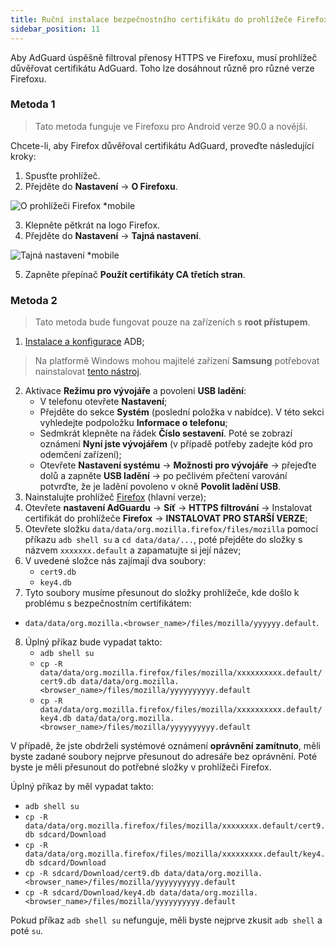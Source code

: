 ```yaml
---
title: Ruční instalace bezpečnostního certifikátu do prohlížeče Firefox
sidebar_position: 11
---
```


Aby AdGuard úspěšně filtroval přenosy HTTPS ve Firefoxu, musí prohlížeč důvěřovat certifikátu AdGuard. Toho lze dosáhnout různě pro různé verze Firefoxu.

### Metoda 1

> Tato metoda funguje ve Firefoxu pro Android verze 90.0 a novější.

Chcete-li, aby Firefox důvěřoval certifikátu AdGuard, proveďte následující kroky:

1. Spusťte prohlížeč.
2. Přejděte do **Nastavení** → **O Firefoxu**.

![O prohlížeči Firefox *mobile](https://cdn.adtidy.org/content/kb/ad_blocker/android/solving_problems/firefox-certificates/ff_nightly_about_en.jpeg)

3. Klepněte pětkrát na logo Firefox.
4. Přejděte do **Nastavení** → **Tajná nastavení**.

![Tajná nastavení *mobile](https://cdn.adtidy.org/content/kb/ad_blocker/android/solving_problems/firefox-certificates/ff_nightly_secret.jpeg)

5. Zapněte přepínač **Použít certifikáty CA třetích stran**.

### Metoda 2

> Tato metoda bude fungovat pouze na zařízeních s **root přístupem**.

1. [Instalace a konfigurace](https://www.xda-developers.com/install-adb-windows-macos-linux/) ADB;
> Na platformě Windows mohou majitelé zařízení **Samsung** potřebovat nainstalovat [tento nástroj](https://developer.samsung.com/mobile/android-usb-driver.html).
2. Aktivace **Režimu pro vývojáře** a povolení **USB ladění**:
    - V telefonu otevřete **Nastavení**;
    - Přejděte do sekce **Systém** (poslední položka v nabídce). V této sekci vyhledejte podpoložku **Informace o telefonu**;
    - Sedmkrát klepněte na řádek **Číslo sestavení**. Poté se zobrazí oznámení **Nyní jste vývojářem** (v případě potřeby zadejte kód pro odemčení zařízení);
    - Otevřete **Nastavení systému** → **Možnosti pro vývojáře** → přejeďte dolů a zapněte **USB ladění** → po pečlivém přečtení varování potvrďte, že je ladění povoleno v okně **Povolit ladění USB**.
3. Nainstalujte prohlížeč [Firefox](https://www.mozilla.org/en-US/firefox/releases/) (hlavní verze);
4. Otevřete **nastavení AdGuardu** → **Síť** → **HTTPS filtrování** → Instalovat certifikát do prohlížeče **Firefox** → **INSTALOVAT PRO STARŠÍ VERZE**;
5. Otevřete složku `data/data/org.mozilla.firefox/files/mozilla` pomocí příkazu `adb shell su` a `cd data/data/...`, poté přejděte do složky s názvem `xxxxxxx.default` a zapamatujte si její název;
6. V uvedené složce nás zajímají dva soubory:
    - `cert9.db`
    - `key4.db`
7. Tyto soubory musíme přesunout do složky prohlížeče, kde došlo k problému s bezpečnostním certifikátem:
- `data/data/org.mozilla.<browser_name>/files/mozilla/yyyyyy.default`.
8. Úplný příkaz bude vypadat takto:
    - `adb shell su`
    - `cp -R data/data/org.mozilla.firefox/files/mozilla/xxxxxxxxxx.default/cert9.db data/data/org.mozilla.<browser_name>/files/mozilla/yyyyyyyyyy.default`
    - `cp -R data/data/org.mozilla.firefox/files/mozilla/xxxxxxxxxx.default/key4.db data/data/org.mozilla.<browser_name>/files/mozilla/yyyyyyyyyy.default`

V případě, že jste obdrželi systémové oznámení **oprávnění zamítnuto**, měli byste zadané soubory nejprve přesunout do adresáře bez oprávnění. Poté byste je měli přesunout do potřebné složky v prohlížeči Firefox.

Úplný příkaz by měl vypadat takto:
- `adb shell su`
- `cp -R data/data/org.mozilla.firefox/files/mozilla/xxxxxxxx.default/cert9.db sdcard/Download`
- `cp -R data/data/org.mozilla.firefox/files/mozilla/xxxxxxxxx.default/key4.db sdcard/Download`
- `cp -R sdcard/Download/cert9.db data/data/org.mozilla.<browser_name>/files/mozilla/yyyyyyyyyy.default`
- `cp -R sdcard/Download/key4.db data/data/org.mozilla.<browser_name>/files/mozilla/yyyyyyyyyy.default`

Pokud příkaz `adb shell su` nefunguje, měli byste nejprve zkusit `adb shell` a poté `su`.